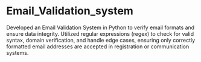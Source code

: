 # Email_Validation_system
Developed an Email Validation System in Python to verify email formats and ensure data integrity. Utilized regular expressions (regex) to check for valid syntax, domain verification, and handle edge cases, ensuring only correctly formatted email addresses are accepted in registration or communication systems.

